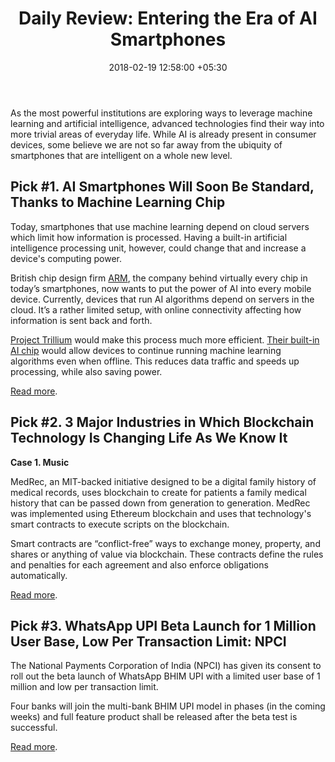 ﻿---
title: 'Daily Review: Entering the Era of AI Smartphones'
date: 2018-02-19 12:58:00 +05:30
tags:
- artificial intelligence
- AI
- machine intelligence
- blockchain
- distributed ledger technology
- healthcare
- HR
Image: "/uploads/aidevice.png"
Description: Built-in AI processing units will increase a device's computing power,
  powering the AI smartphone era.
Person: Elena Mesropyan
category:
- Enabling Technologies
- Blockchain
Companies:
- WhatsApp
- ARM
Markets:
- India
- Asia
- US
- North America
Is Featured: true
---

As the most powerful institutions are exploring ways to leverage machine learning and artificial intelligence, advanced technologies find their way into more trivial areas of everyday life. While AI is already present in consumer devices, some believe we are not so far away from the ubiquity of smartphones that are intelligent on a whole new level.

## Pick #1. AI Smartphones Will Soon Be Standard, Thanks to Machine Learning Chip

Today, smartphones that use machine learning depend on cloud servers which limit how information is processed. Having a built-in artificial intelligence processing unit, however, could change that and increase a device's computing power.

British chip design firm [ARM](https://www.arm.com/), the company behind virtually every chip in today’s smartphones, now wants to put the power of AI into every mobile device. Currently, devices that run AI algorithms depend on servers in the cloud. It’s a rather limited setup, with online connectivity affecting how information is sent back and forth.

[Project Trillium](https://www.arm.com/products/processors/machine-learning) would make this process much more efficient. [Their built-in AI chip](https://developer.arm.com/products/processors/machine-learning/arm-ml-processor) would allow devices to continue running machine learning algorithms even when offline. This reduces data traffic and speeds up processing, while also saving power.

[Read more](https://futurism.com/ai-smartphones-machine-learning-chip/).

## Pick #2. 3 Major Industries in Which Blockchain Technology Is Changing Life As We Know It

**Case 1. Music**

MedRec, an MIT-backed initiative designed to be a digital family history of medical records, uses blockchain to create for patients a family medical history that can be passed down from generation to generation. MedRec was implemented using Ethereum blockchain and uses that technology's smart contracts to execute scripts on the blockchain.

Smart contracts are “conflict-free” ways to exchange money, property, and shares or anything of value via blockchain. These contracts define the rules and penalties for each agreement and also enforce obligations automatically.

[Read more](https://www.entrepreneur.com/article/308987).

## Pick #3. WhatsApp UPI Beta Launch for 1 Million User Base, Low Per Transaction Limit: NPCI

The National Payments Corporation of India (NPCI) has given its consent to roll out the beta launch of WhatsApp BHIM UPI with a limited user base of 1 million and low per transaction limit.

Four banks will join the multi-bank BHIM UPI model in phases (in the coming weeks) and full feature product shall be released after the beta test is successful.

[Read more](http://www.moneycontrol.com/news/business/whatsapp-upi-beta-launch-for-1-mn-user-base-low-per-transaction-limit-npci-2509807.html).